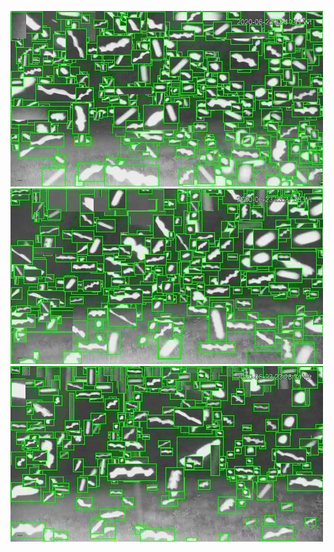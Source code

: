 ![20200623-222036-225041](in/20200623/20200623-222036-225041_0_.jpg)
![20200623-225046-232051](in/20200623/20200623-225046-232051_0_.jpg)
![20200623-232056-235101](in/20200623/20200623-232056-235101_0_.jpg)
